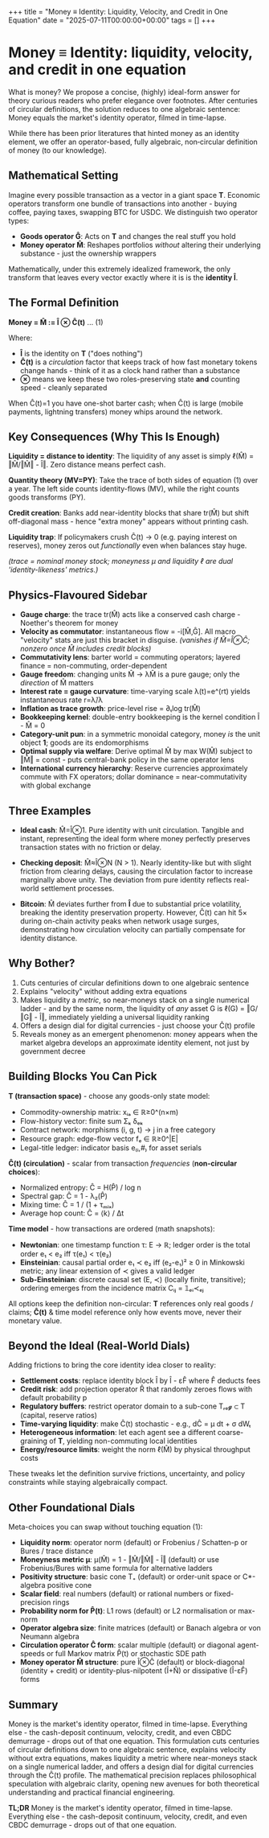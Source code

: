 +++
title = "Money ≡ Identity: Liquidity, Velocity, and Credit in One Equation"
date = "2025-07-11T00:00:00+00:00"
tags = []
+++

# Money ≡ Identity: liquidity, velocity, and credit in one equation

What is money? We propose a concise, (highly) ideal-form answer for theory curious readers who prefer elegance over footnotes. After centuries of circular definitions, the solution reduces to one algebraic sentence: Money equals the market's identity operator, filmed in time-lapse.

While there has been prior literatures that hinted money as an identity element, we offer an operator-based, fully algebraic, non‑circular definition of money (to our knowledge).

## Mathematical Setting

Imagine every possible transaction as a vector in a giant space **T**. Economic operators transform one bundle of transactions into another - buying coffee, paying taxes, swapping BTC for USDC. We distinguish two operator types:

- **Goods operator Ĝ**: Acts on **T** and changes the real stuff you hold
- **Money operator M̂**: Reshapes portfolios *without* altering their underlying substance - just the ownership wrappers

Mathematically, under this extremely idealized framework, the only transform that leaves every vector exactly where it is is the **identity Î**.

## The Formal Definition

**Money = M̂ := Î ⊗ Ĉ(t)** ... (1)

Where:
- **Î** is the identity on **T** ("does nothing")
- **Ĉ(t)** is a *circulation* factor that keeps track of how fast monetary tokens change hands - think of it as a clock hand rather than a substance
- **⊗** means we keep these two roles-preserving state **and** counting speed - cleanly separated

When Ĉ(t)=1 you have one-shot barter cash; when Ĉ(t) is large (mobile payments, lightning transfers) money whips around the network.

## Key Consequences (Why This Is Enough)

**Liquidity = distance to identity**: The liquidity of any asset is simply ℓ(M̂) = ‖M̂/‖M̂‖ - Î‖. Zero distance means perfect cash.

**Quantity theory (MV=PY)**: Take the trace of both sides of equation (1) over a year. The left side counts identity-flows (MV), while the right counts goods transforms (PY).

**Credit creation**: Banks add near-identity blocks that share tr(M̂) but shift off-diagonal mass - hence "extra money" appears without printing cash.

**Liquidity trap**: If policymakers crush Ĉ(t) → 0 (e.g. paying interest on reserves), money zeros out *functionally* even when balances stay huge.

*(trace = nominal money stock; moneyness μ and liquidity ℓ are dual 'identity-likeness' metrics.)*

## Physics-Flavoured Sidebar

- **Gauge charge**: the trace tr(M̂) acts like a conserved cash charge - Noether's theorem for money
- **Velocity as commutator**: instantaneous flow = -i[M̂,Ĝ]. All macro "velocity" stats are just this bracket in disguise. *(vanishes if M̂=Î⊗Ĉ; nonzero once M̂ includes credit blocks)*
- **Commutativity lens**: barter world = commuting operators; layered finance = non-commuting, order-dependent
- **Gauge freedom**: changing units M̂ → λM̂ is a pure gauge; only the *direction* of M̂ matters
- **Interest rate = gauge curvature**: time-varying scale λ(t)=e^(rt) yields instantaneous rate r=λ̇/λ
- **Inflation as trace growth**: price-level rise = ∂ₜlog tr(M̂)
- **Bookkeeping kernel**: double-entry bookkeeping is the kernel condition Î - M̂ = 0
- **Category-unit pun**: in a symmetric monoidal category, money *is* the unit object **1**; goods are its endomorphisms
- **Optimal supply via welfare**: Derive optimal M̂ by max W(M̂) subject to ‖M̂‖ = const - puts central-bank policy in the same operator lens
- **International currency hierarchy**: Reserve currencies approximately commute with FX operators; dollar dominance = near-commutativity with global exchange

## Three Examples

- **Ideal cash**: M̂=Î⊗1. Pure identity with unit circulation. Tangible and instant, representing the ideal form where money perfectly preserves transaction states with no friction or delay.

- **Checking deposit**: M̂≈Î⊗N (N > 1). Nearly identity-like but with slight friction from clearing delays, causing the circulation factor to increase marginally above unity. The deviation from pure identity reflects real-world settlement processes.

- **Bitcoin**: M̂ deviates further from **Î** due to substantial price volatility, breaking the identity preservation property. However, Ĉ(t) can hit 5× during on-chain activity peaks when network usage surges, demonstrating how circulation velocity can partially compensate for identity distance.

## Why Bother?

1. Cuts centuries of circular definitions down to one algebraic sentence
2. Explains "velocity" without adding extra equations
3. Makes liquidity a *metric*, so near-moneys stack on a single numerical ladder - and by the same norm, the liquidity of *any* asset G is ℓ(G) = ‖G/‖G‖ - Î‖, immediately yielding a universal liquidity ranking
4. Offers a design dial for digital currencies - just choose your Ĉ(t) profile
5. Reveals money as an emergent phenomenon: money appears when the market algebra develops an approximate identity element, not just by government decree

## Building Blocks You Can Pick

**T (transaction space)** - choose any goods-only state model:
- Commodity-ownership matrix: xᵢₐ ∈ ℝ≥0^(n×m)
- Flow-history vector: finite sum Σₖ δₑₖ
- Contract network: morphisms (i, g, t) → j in a free category
- Resource graph: edge-flow vector fₑ ∈ ℝ≥0^|E|
- Legal-title ledger: indicator basis e₍ᵢ,#₎ for asset serials

**Ĉ(t) (circulation)** - scalar from transaction *frequencies* (**non-circular choices**):
- Normalized entropy: Ĉ = H(P̂) / log n
- Spectral gap: Ĉ = 1 - λ₂(P̂)
- Mixing time: Ĉ = 1 / (1 + τₘᵢₓ)
- Average hop count: Ĉ = ⟨k⟩ / Δt

**Time model** - how transactions are ordered (math snapshots):
- **Newtonian**: one timestamp function τ: E → ℝ; ledger order is the total order e₁ < e₂ iff τ(e₁) < τ(e₂)
- **Einsteinian**: causal partial order e₁ ≺ e₂ iff (e₂-e₁)² ≥ 0 in Minkowski metric; any linear extension of ≺ gives a valid ledger
- **Sub-Einsteinian**: discrete causal set (E, ≺) (locally finite, transitive); ordering emerges from the incidence matrix Cᵢⱼ = 𝟙ₑᵢ≺ₑⱼ

All options keep the definition non-circular: **T** references only real goods / claims; **Ĉ(t)** & time model reference only how events move, never their monetary value.

## Beyond the Ideal (Real-World Dials)

Adding frictions to bring the core identity idea closer to reality: 

- **Settlement costs**: replace identity block Î by Î - εF̂ where F̂ deducts fees
- **Credit risk**: add projection operator R̂ that randomly zeroes flows with default probability p
- **Regulatory buffers**: restrict operator domain to a sub-cone Tᵣₑ𝓰 ⊂ T (capital, reserve ratios)
- **Time-varying liquidity**: make Ĉ(t) stochastic - e.g., dĈ = μ dt + σ dWₜ
- **Heterogeneous information**: let each agent see a different coarse-graining of **T**, yielding non-commuting local identities
- **Energy/resource limits**: weight the norm ℓ(M̂) by physical throughput costs

These tweaks let the definition survive frictions, uncertainty, and policy constraints while staying algebraically compact.

## Other Foundational Dials

Meta-choices you can swap without touching equation (1): 

- **Liquidity norm**: operator norm (default) or Frobenius / Schatten-p or Bures / trace distance
- **Moneyness metric μ**: μ(M̂) = 1 - ‖M̂/‖M̂‖ - Î‖ (default) or use Frobenius/Bures with same formula for alternative ladders
- **Positivity structure**: basic cone T₊ (default) or order-unit space or C*-algebra positive cone
- **Scalar field**: real numbers (default) or rational numbers or fixed-precision rings
- **Probability norm for P̂(t)**: L1 rows (default) or L2 normalisation or max-norm
- **Operator algebra size**: finite matrices (default) or Banach algebra or von Neumann algebra
- **Circulation operator Ĉ form**: scalar multiple (default) or diagonal agent-speeds or full Markov matrix P̂(t) or stochastic SDE path
- **Money operator M̂ structure**: pure Î⊗Ĉ (default) or block-diagonal (identity + credit) or identity-plus-nilpotent (Î+N̂) or dissipative (Î-εF̂) forms

## Summary

Money is the market's identity operator, filmed in time-lapse. Everything else - the cash-deposit continuum, velocity, credit, and even CBDC demurrage - drops out of that one equation. This formulation cuts centuries of circular definitions down to one algebraic sentence, explains velocity without extra equations, makes liquidity a metric where near-moneys stack on a single numerical ladder, and offers a design dial for digital currencies through the Ĉ(t) profile. The mathematical precision replaces philosophical speculation with algebraic clarity, opening new avenues for both theoretical understanding and practical financial engineering.

**TL;DR** Money is the market's identity operator, filmed in time-lapse. Everything else - the cash-deposit continuum, velocity, credit, and even CBDC demurrage - drops out of that one equation.